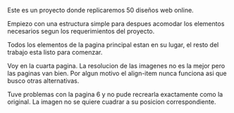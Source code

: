 Este es un proyecto donde replicaremos 50 diseños web online.

Empiezo con una estructura simple para despues acomodar los elementos necesarios segun los requerimientos del proyecto.

Todos los elementos de la pagina principal estan en su lugar, el resto del trabajo esta listo para comenzar.

Voy en la cuarta pagina. La resolucion de las imagenes no es la mejor pero las paginas van bien.
Por algun motivo el align-item nunca funciona asi que busco otras alternativas.

Tuve problemas con la pagina 6 y no pude recrearla exactamente como la original. La imagen no se quiere cuadrar a su posicion correspondiente.